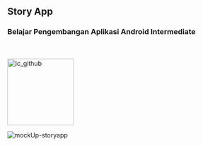 ## Story App
### Belajar Pengembangan Aplikasi Android Intermediate
<br><br>
<img src="https://github.com/yusmnn/StoryApp/assets/76932249/51bcd150-073a-4c9b-b267-bc40e3c0c393" alt="ic_github" width="150" height="150">

![mockUp-storyapp](https://github.com/yusmnn/StoryApp/assets/76932249/33fbf2fd-a5c8-4192-857f-e7ff82ab5011)


